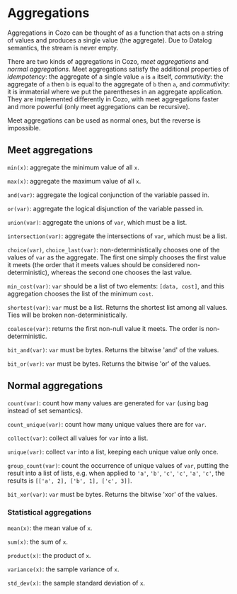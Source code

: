 # Aggregations

Aggregations in Cozo can be thought of as a function that acts on a string of values and produces a single value (the aggregate). Due to Datalog semantics, the stream is never empty.

There are two kinds of aggregations in Cozo, _meet aggregations_ and _normal aggregations_. Meet aggregations satisfy the additional properties of _idempotency_: the aggregate of a single value `a` is `a` itself, _commutivity_: the aggregate of `a` then `b` is equal to the aggregate of `b` then `a`, and _commutivity_: it is immaterial where we put the parentheses in an aggregate application. They are implemented differently in Cozo, with meet aggregations faster and more powerful (only meet aggregations can be recursive).

Meet aggregations can be used as normal ones, but the reverse is impossible.

## Meet aggregations

`min(x)`: aggregate the minimum value of all `x`.

`max(x)`: aggregate the maximum value of all `x`.

`and(var)`: aggregate the logical conjunction of the variable passed in.

`or(var)`: aggregate the logical disjunction of the variable passed in.

`union(var)`: aggregate the unions of `var`, which must be a list.

`intersection(var)`: aggregate the intersections of `var`, which must be a list.

`choice(var)`, `choice_last(var)`: non-deterministically chooses one of the values of `var` as the aggregate. The first one simply chooses the first value it meets (the order that it meets values should be considered non-deterministic), whereas the second one chooses the last value.

`min_cost(var)`: `var` should be a list of two elements: `[data, cost]`, and this aggregation chooses the list of the minimum `cost`.

`shortest(var)`: `var` must be a list. Returns the shortest list among all values. Ties will be broken non-deterministically.

`coalesce(var)`: returns the first non-null value it meets. The order is non-deterministic.

`bit_and(var)`: `var` must be bytes. Returns the bitwise 'and' of the values.

`bit_or(var)`: `var` must be bytes. Returns the bitwise 'or' of the values.

## Normal aggregations

`count(var)`: count how many values are generated for `var` (using bag instead of set semantics).

`count_unique(var)`: count how many unique values there are for `var`.

`collect(var)`: collect all values for `var` into a list.

`unique(var)`: collect `var` into a list, keeping each unique value only once.

`group_count(var)`: count the occurrence of unique values of `var`, putting the result into a list of lists, e.g. when applied to `'a'`, `'b'`, `'c'`, `'c'`, `'a'`, `'c'`, the results is `[['a', 2], ['b', 1], ['c', 3]]`.

`bit_xor(var)`: `var` must be bytes. Returns the bitwise 'xor' of the values.

### Statistical aggregations

`mean(x)`: the mean value of `x`.

`sum(x)`: the sum of `x`.

`product(x)`: the product of `x`.

`variance(x)`: the sample variance of `x`.

`std_dev(x)`: the sample standard deviation of `x`.

